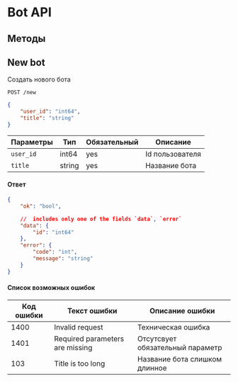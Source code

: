 # Bot API

## Методы

## New bot

Создать нового бота

```plaintext
POST /new
```

```json
{
    "user_id": "int64",
    "title": "string"
}
```

Параметры | Тип | Обязательный | Описание 
--------- | ---- | -------- | -----------
`user_id` | int64 | yes | Id пользователя
`title` | string | yes | Название бота

#### Ответ

```json
{
    "ok": "bool",

    //  includes only one of the fields `data`, `error`
    "data": {
        "id": "int64"
    },
    "error": {
        "code": "int",
        "message": "string"
    }
}

```

#### Список возможных ошибок

Код ошибки | Текст ошибки | Описание ошибки
----- | ----- | -----
1400 | Invalid request | Техническая ошибка
1401 | Required parameters are missing | Отсутсвует обязательный параметр
103 | Title is too long | Название бота слишком длинное
